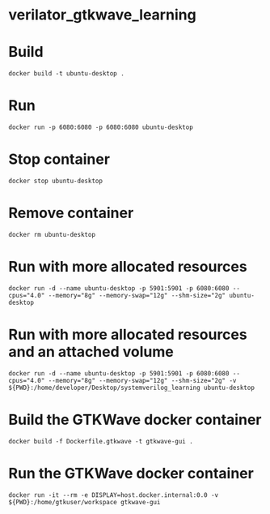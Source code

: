# verilator_gtkwave_learning

# Build
```
docker build -t ubuntu-desktop .
```

# Run
```
docker run -p 6080:6080 -p 6080:6080 ubuntu-desktop
```

# Stop container
```
docker stop ubuntu-desktop
```

# Remove container
```
docker rm ubuntu-desktop
```

# Run with more allocated resources
```
docker run -d --name ubuntu-desktop -p 5901:5901 -p 6080:6080 --cpus="4.0" --memory="8g" --memory-swap="12g" --shm-size="2g" ubuntu-desktop
```

# Run with more allocated resources and an attached volume

```
docker run -d --name ubuntu-desktop -p 5901:5901 -p 6080:6080 --cpus="4.0" --memory="8g" --memory-swap="12g" --shm-size="2g" -v ${PWD}:/home/developer/Desktop/systemverilog_learning ubuntu-desktop
```

# Build the GTKWave docker container
```
docker build -f Dockerfile.gtkwave -t gtkwave-gui .
```

# Run the GTKWave docker container
```
docker run -it --rm -e DISPLAY=host.docker.internal:0.0 -v ${PWD}:/home/gtkuser/workspace gtkwave-gui
```